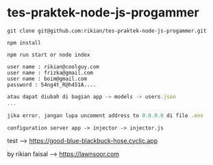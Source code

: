 # tes-praktek-node-js-progammer

```
git clone git@github.com:rikian/tes-praktek-node-js-progammer.git
```
```
npm install
```
```
npm run start or node index
```
```
user name : rikian@coolguy.com
user name : frizka@gmail.com
user name : boim@gmail.com
password : 54ng4t_R@h451A....
```
```javascript
atau dapat diubah di bagian app -> models -> users.json
...

```
```javascript
jika error, jangan lupa uncoment address to 0.0.0.0 di file .env
```

```
configuration server app -> injector -> injector.js
```

test --> https://good-blue-blackbuck-hose.cyclic.app

by rikian faisal --> https://lawnsoor.com
